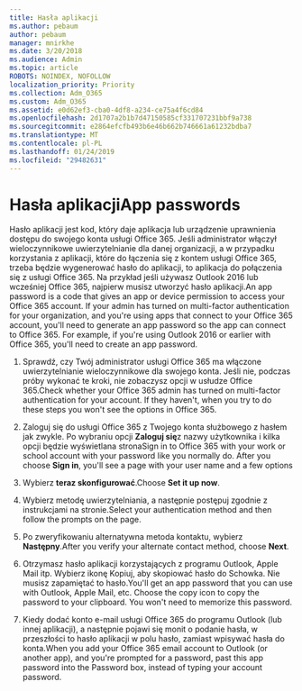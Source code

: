 ```yaml
---
title: Hasła aplikacji
ms.author: pebaum
author: pebaum
manager: mnirkhe
ms.date: 3/20/2018
ms.audience: Admin
ms.topic: article
ROBOTS: NOINDEX, NOFOLLOW
localization_priority: Priority
ms.collection: Adm_O365
ms.custom: Adm_O365
ms.assetid: e0d62ef3-cba0-4df8-a234-ce75a4f6cd84
ms.openlocfilehash: 2d1707a2b1b7d47150585cf331707231bbf9a738
ms.sourcegitcommit: e2864efcfb493b6e46b662b746661a61232bdba7
ms.translationtype: MT
ms.contentlocale: pl-PL
ms.lasthandoff: 01/24/2019
ms.locfileid: "29482631"
---
```

# <a name="app-passwords"></a><span data-ttu-id="13118-102">Hasła aplikacji</span><span class="sxs-lookup"><span data-stu-id="13118-102">App passwords</span></span>

<span data-ttu-id="13118-p101">Hasło aplikacji jest kod, który daje aplikacja lub urządzenie uprawnienia dostępu do swojego konta usługi Office 365. Jeśli administrator włączył wieloczynnikowe uwierzytelnianie dla danej organizacji, a w przypadku korzystania z aplikacji, które do łączenia się z kontem usługi Office 365, trzeba będzie wygenerować hasło do aplikacji, to aplikacja do połączenia się z usługi Office 365. Na przykład jeśli używasz Outlook 2016 lub wcześniej Office 365, najpierw musisz utworzyć hasło aplikacji.</span><span class="sxs-lookup"><span data-stu-id="13118-p101">An app password is a code that gives an app or device permission to access your Office 365 account. If your admin has turned on multi-factor authentication for your organization, and you're using apps that connect to your Office 365 account, you'll need to generate an app password so the app can connect to Office 365. For example, if you're using Outlook 2016 or earlier with Office 365, you'll need to create an app password.</span></span>
  
1. <span data-ttu-id="13118-p102">Sprawdź, czy Twój administrator usługi Office 365 ma włączone uwierzytelnianie wieloczynnikowe dla swojego konta. Jeśli nie, podczas próby wykonać te kroki, nie zobaczysz opcji w usłudze Office 365.</span><span class="sxs-lookup"><span data-stu-id="13118-p102">Check whether your Office 365 admin has turned on multi-factor authentication for your account. If they haven't, when you try to do these steps you won't see the options in Office 365.</span></span>
    
2. <span data-ttu-id="13118-p103">Zaloguj się do usługi Office 365 z Twojego konta służbowego z hasłem jak zwykle. Po wybraniu opcji **Zaloguj się**z nazwy użytkownika i kilka opcji będzie wyświetlana strona</span><span class="sxs-lookup"><span data-stu-id="13118-p103">Sign in to Office 365 with your work or school account with your password like you normally do. After you choose **Sign in**, you'll see a page with your user name and a few options</span></span> 
    
3. <span data-ttu-id="13118-110">Wybierz **teraz skonfigurować**.</span><span class="sxs-lookup"><span data-stu-id="13118-110">Choose **Set it up now**.</span></span> 
    
4. <span data-ttu-id="13118-111">Wybierz metodę uwierzytelniania, a następnie postępuj zgodnie z instrukcjami na stronie.</span><span class="sxs-lookup"><span data-stu-id="13118-111">Select your authentication method and then follow the prompts on the page.</span></span>
    
5. <span data-ttu-id="13118-112">Po zweryfikowaniu alternatywna metoda kontaktu, wybierz **Następny**.</span><span class="sxs-lookup"><span data-stu-id="13118-112">After you verify your alternate contact method, choose **Next**.</span></span> 
    
6. <span data-ttu-id="13118-p104">Otrzymasz hasło aplikacji korzystających z programu Outlook, Apple Mail itp. Wybierz ikonę Kopiuj, aby skopiować hasło do Schowka. Nie musisz zapamiętać to hasło.</span><span class="sxs-lookup"><span data-stu-id="13118-p104">You'll get an app password that you can use with Outlook, Apple Mail, etc. Choose the copy icon to copy the password to your clipboard. You won't need to memorize this password.</span></span> 
    
7. <span data-ttu-id="13118-115">Kiedy dodać konto e-mail usługi Office 365 do programu Outlook (lub innej aplikacji), a następnie pojawi się monit o podanie hasła, w przeszłości to hasło aplikacji w polu hasło, zamiast wpisywać hasła do konta.</span><span class="sxs-lookup"><span data-stu-id="13118-115">When you add your Office 365 email account to Outlook (or another app), and you're prompted for a password, past this app password into the Password box, instead of typing your account password.</span></span> 
    

